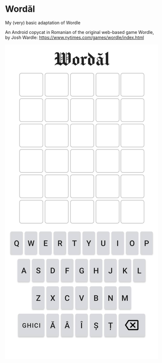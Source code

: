 # Wordăl
My (very) basic adaptation of Wordle 

An Android copycat in Romanian of the original web-based game Wordle, by Josh Wardle:
https://www.nytimes.com/games/wordle/index.html

![New game](images/StartGame.png)
